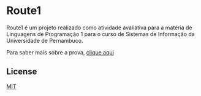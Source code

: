 # Route1

Route1 é um projeto realizado como atividade avaliativa para a matéria de Linguagens de Programação 1 para o curso de Sistemas de Informação da Universidade de Pernambuco.

Para saber mais sobre a prova, [clique aqui](/UNIVERSIDADE%20DE%20PERNAMBUCO%20-%20PrimeiraAvaliacao.pdf)


## License
[MIT](/LICENSE)